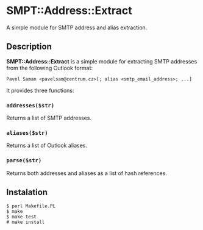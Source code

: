 # SMPT::Address::Extract

A simple module for SMTP address and alias extraction.

## Description

**SMPT::Address::Extract** is a simple module for extracting SMTP addresses from the following Outlook format:

```
Pavel Saman <pavelsam@centrum.cz>[; alias <smtp_email_address>; ...]
```

It provides three functions:

### `addresses($str)`

Returns a list of SMTP addresses.

### `aliases($str)`

Returns a list of Outlook aliases.

### `parse($str)`

Returns both addresses and aliases as a list of hash references.

## Instalation

```
$ perl Makefile.PL
$ make
$ make test
# make install
```
